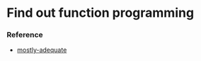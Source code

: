 # Find out function programming


### Reference

+ [mostly-adequate](https://mostly-adequate.gitbooks.io/mostly-adequate-guide/ch01.html)
